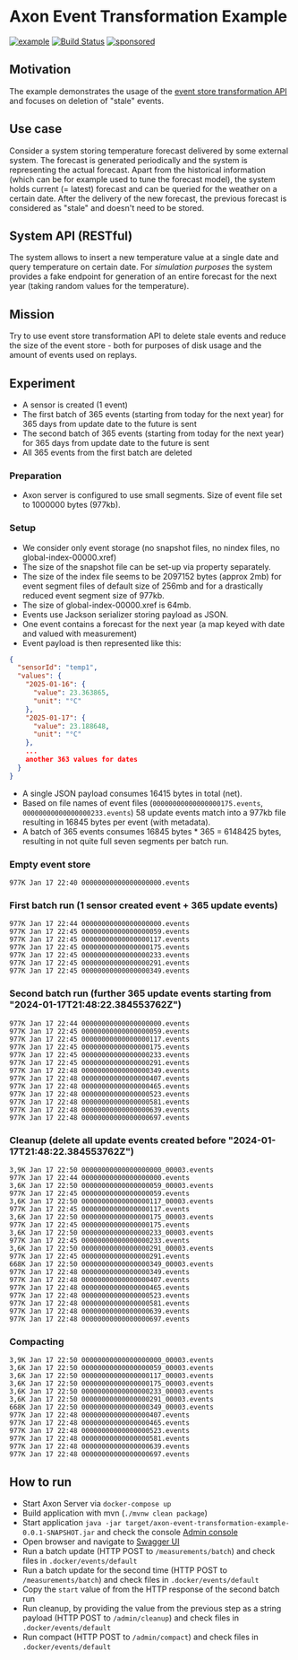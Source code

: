 # Axon Event Transformation Example

[![example](https://img.shields.io/badge/lifecycle-EXAMPLE-blue.svg)](https://github.com/holisticon#open-source-lifecycle)
[![Build Status](https://github.com/holixon/axon-event-transformation-example/workflows/Development%20branches/badge.svg)](https://github.com/holixon/axon-event-transformation-example/actions)
[![sponsored](https://img.shields.io/badge/sponsoredBy-Holisticon-RED.svg)](https://holisticon.de/)

## Motivation

The example demonstrates the usage of the [event store transformation API](https://docs.axoniq.io/reference-guide/axon-server/administration/event-transformation) and focuses on deletion of "stale" events.

## Use case

Consider a system storing temperature forecast delivered by some external system. The forecast is generated periodically and the system is representing the actual forecast.
Apart from the historical information (which can be for example used to tune the forecast model), the system holds current (= latest) forecast and can be queried for the 
weather on a certain date. After the delivery of the new forecast, the previous forecast is considered as "stale" and doesn't need to be stored.

## System API (RESTful)

The system allows to insert a new temperature value at a single date and query temperature on certain date. For *simulation purposes* the system provides a fake endpoint
for generation of an entire forecast for the next year (taking random values for the temperature).

## Mission

Try to use event store transformation API to delete stale events and reduce the size of the event store - both for purposes of disk usage and the amount of events used on replays.

## Experiment

- A sensor is created (1 event)
- The first batch of 365 events (starting from today for the next year) for 365 days from update date to the future is sent
- The second batch of 365 events (starting from today for the next year) for 365 days from update date to the future is sent
- All 365 events from the first batch are deleted 

### Preparation

- Axon server is configured to use small segments. Size of event file set to 1000000 bytes (977kb).

### Setup

- We consider only event storage (no snapshot files, no nindex files, no global-index-00000.xref)
- The size of the snapshot file can be set-up via property separately.
- The size of the index file seems to be 2097152 bytes (approx 2mb) for event segment files of default size of 256mb and for a drastically reduced event segment size of 977kb.
- The size of global-index-00000.xref is 64mb.
- Events use Jackson serializer storing payload as JSON.
- One event contains a forecast for the next year (a map keyed with date and valued with measurement)
- Event payload is then represented like this:

```json
{
  "sensorId": "temp1",
  "values": {
    "2025-01-16": {
      "value": 23.363865,
      "unit": "°C"
    },
    "2025-01-17": {
      "value": 23.188648,
      "unit": "°C"
    },
    ...
    another 363 values for dates
  }
}
```
- A single JSON payload consumes 16415 bytes in total (net).
- Based on file names of event files (`00000000000000000175.events`, `00000000000000000233.events`) 58 update events match into a 977kb file resulting in 16845 bytes per event (with metadata).
- A batch of 365 events consumes 16845 bytes * 365 = 6148425 bytes, resulting in not quite full seven segments per batch run.

### Empty event store 

```
977K Jan 17 22:40 00000000000000000000.events
```

### First batch run (1 sensor created event + 365 update events)

```
977K Jan 17 22:44 00000000000000000000.events
977K Jan 17 22:45 00000000000000000059.events
977K Jan 17 22:45 00000000000000000117.events
977K Jan 17 22:45 00000000000000000175.events
977K Jan 17 22:45 00000000000000000233.events
977K Jan 17 22:45 00000000000000000291.events
977K Jan 17 22:45 00000000000000000349.events
```

### Second batch run (further 365 update events starting from "2024-01-17T21:48:22.384553762Z")

```
977K Jan 17 22:44 00000000000000000000.events
977K Jan 17 22:45 00000000000000000059.events
977K Jan 17 22:45 00000000000000000117.events
977K Jan 17 22:45 00000000000000000175.events
977K Jan 17 22:45 00000000000000000233.events
977K Jan 17 22:45 00000000000000000291.events
977K Jan 17 22:48 00000000000000000349.events
977K Jan 17 22:48 00000000000000000407.events
977K Jan 17 22:48 00000000000000000465.events
977K Jan 17 22:48 00000000000000000523.events
977K Jan 17 22:48 00000000000000000581.events
977K Jan 17 22:48 00000000000000000639.events
977K Jan 17 22:48 00000000000000000697.events
```

### Cleanup (delete all update events created before "2024-01-17T21:48:22.384553762Z")

```
3,9K Jan 17 22:50 00000000000000000000_00003.events
977K Jan 17 22:44 00000000000000000000.events
3,6K Jan 17 22:50 00000000000000000059_00003.events
977K Jan 17 22:45 00000000000000000059.events
3,6K Jan 17 22:50 00000000000000000117_00003.events
977K Jan 17 22:45 00000000000000000117.events
3,6K Jan 17 22:50 00000000000000000175_00003.events
977K Jan 17 22:45 00000000000000000175.events
3,6K Jan 17 22:50 00000000000000000233_00003.events
977K Jan 17 22:45 00000000000000000233.events
3,6K Jan 17 22:50 00000000000000000291_00003.events
977K Jan 17 22:45 00000000000000000291.events
668K Jan 17 22:50 00000000000000000349_00003.events
977K Jan 17 22:48 00000000000000000349.events
977K Jan 17 22:48 00000000000000000407.events
977K Jan 17 22:48 00000000000000000465.events
977K Jan 17 22:48 00000000000000000523.events
977K Jan 17 22:48 00000000000000000581.events
977K Jan 17 22:48 00000000000000000639.events
977K Jan 17 22:48 00000000000000000697.events
```

### Compacting

```
3,9K Jan 17 22:50 00000000000000000000_00003.events
3,6K Jan 17 22:50 00000000000000000059_00003.events
3,6K Jan 17 22:50 00000000000000000117_00003.events
3,6K Jan 17 22:50 00000000000000000175_00003.events
3,6K Jan 17 22:50 00000000000000000233_00003.events
3,6K Jan 17 22:50 00000000000000000291_00003.events
668K Jan 17 22:50 00000000000000000349_00003.events
977K Jan 17 22:48 00000000000000000407.events
977K Jan 17 22:48 00000000000000000465.events
977K Jan 17 22:48 00000000000000000523.events
977K Jan 17 22:48 00000000000000000581.events
977K Jan 17 22:48 00000000000000000639.events
977K Jan 17 22:48 00000000000000000697.events
```

## How to run

- Start Axon Server via `docker-compose up`
- Build application with mvn (`./mvnw clean package`)
- Start application `java -jar target/axon-event-transformation-example-0.0.1-SNAPSHOT.jar` and check the console [Admin console](http://localhost:8024)
- Open browser and navigate to [Swagger UI](http://localhost:8080/swagger-ui/index.html)
- Run a batch update (HTTP POST to `/measurements/batch`) and check files in `.docker/events/default`  
- Run a batch update for the second time (HTTP POST to `/measurements/batch`) and check files in `.docker/events/default`
- Copy the `start` value of from the HTTP response of the second batch run
- Run cleanup, by providing the value from the previous step as a string payload (HTTP POST to `/admin/cleanup`) and check files in `.docker/events/default`
- Run compact (HTTP POST to `/admin/compact`) and check files in `.docker/events/default`
